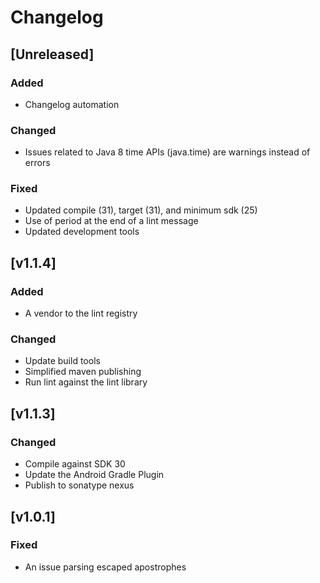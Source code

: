 # Changelog

## [Unreleased]
### Added
- Changelog automation

### Changed
- Issues related to Java 8 time APIs (java.time) are warnings instead of errors

### Fixed
- Updated compile (31), target (31), and minimum sdk (25)
- Use of period at the end of a lint message
- Updated development tools

## [v1.1.4]
### Added
- A vendor to the lint registry

### Changed
- Update build tools
- Simplified maven publishing
- Run lint against the lint library

## [v1.1.3]
### Changed
- Compile against SDK 30
- Update the Android Gradle Plugin
- Publish to sonatype nexus

## [v1.0.1]
### Fixed
- An issue parsing escaped apostrophes
